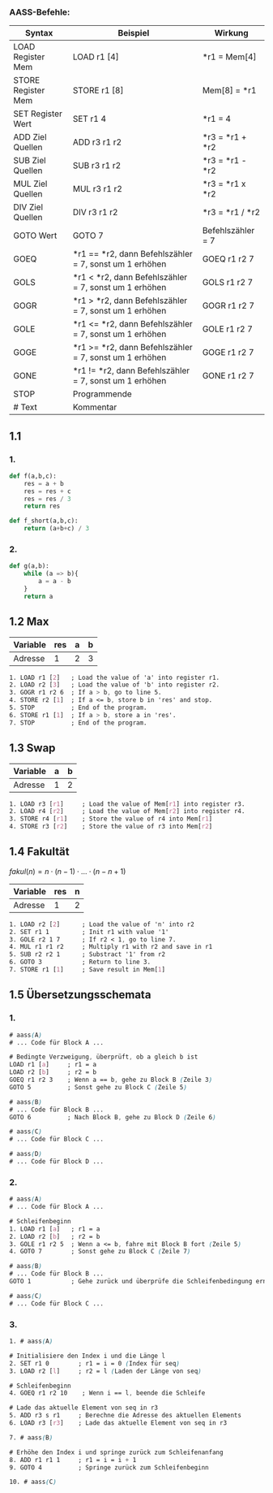 ### AASS-Befehle:
| Syntax | Beispiel | Wirkung |
| --- | --- | --- | 
| LOAD Register Mem  | LOAD r1 [4] | *r1 = Mem[4] |
| STORE Register Mem | STORE r1 [8] | Mem[8] = *r1 |
| SET Register Wert | SET r1 4 | *r1 = 4 |
| ADD Ziel Quellen | ADD r3 r1 r2 | *r3 = *r1 + *r2 |
| SUB Ziel Quellen | SUB r3 r1 r2 | *r3 = *r1 - *r2 |
| MUL Ziel Quellen | MUL r3 r1 r2 | *r3 = *r1 x *r2 |
| DIV Ziel Quellen | DIV r3 r1 r2 | *r3 = *r1 / *r2 |
| GOTO Wert | GOTO 7 | Befehlszähler = 7 |
| GOEQ | *r1 == *r2, dann Befehlszähler = 7, sonst um 1 erhöhen | GOEQ r1 r2 7 |
| GOLS | *r1 < *r2, dann Befehlszähler = 7, sonst um 1 erhöhen | GOLS r1 r2 7 |
| GOGR | *r1 > *r2, dann Befehlszähler = 7, sonst um 1 erhöhen | GOGR r1 r2 7 |
| GOLE | *r1 <= *r2, dann Befehlszähler = 7, sonst um 1 erhöhen | GOLE r1 r2 7 |
| GOGE | *r1 >= *r2, dann Befehlszähler = 7, sonst um 1 erhöhen | GOGE r1 r2 7 |
| GONE | *r1 != *r2, dann Befehlszähler = 7, sonst um 1 erhöhen | GONE r1 r2 7 |
| STOP | Programmende |  |
| # Text | Kommentar |  |


## 1.1
### 1.
```python
def f(a,b,c):
	res = a + b
	res = res + c
	res = res / 3
	return res

def f_short(a,b,c):
	return (a+b+c) / 3
```

### 2.
```python
def g(a,b):
	while (a => b){
		a = a - b
	}
	return a
```

## 1.2 Max
| Variable | res | a | b |
| ---- | ---- | ---- | ---- |
| Adresse | 1 | 2 | 3 |
```css
1. LOAD r1 [2]   ; Load the value of 'a' into register r1.
2. LOAD r2 [3]   ; Load the value of 'b' into register r2.
3. GOGR r1 r2 6  ; If a > b, go to line 5.
4. STORE r2 [1]  ; If a <= b, store b in 'res' and stop.
5. STOP          ; End of the program.
6. STORE r1 [1]  ; If a > b, store a in 'res'.
7. STOP          ; End of the program.
```


## 1.3 Swap
| Variable | a | b |
| ---- | ---- | ---- |
| Adresse | 1 | 2 |
```css
1. LOAD r3 [r1]     ; Load the value of Mem[r1] into register r3.
2. LOAD r4 [r2]     ; Load the value of Mem[r2] into register r4.
3. STORE r4 [r1]    ; Store the value of r4 into Mem[r1]
4. STORE r3 [r2]    ; Store the value of r3 into Mem[r2]
```


## 1.4 Fakultät
$fakul(n)=n\cdot(n-1)\cdot\dots\cdot(n-n+1)$

| Variable | res | n |
| ---- | ---- | ---- |
| Adresse | 1 | 2 |
```css
1. LOAD r2 [2]      ; Load the value of 'n' into r2
2. SET r1 1         ; Init r1 with value '1' 
3. GOLE r2 1 7      ; If r2 < 1, go to line 7.
4. MUL r1 r1 r2     ; Multiply r1 with r2 and save in r1
5. SUB r2 r2 1      ; Substract '1' from r2
6. GOTO 3           ; Return to line 3.
7. STORE r1 [1]     ; Save result in Mem[1]
```

## 1.5 Übersetzungsschemata
### 1.
```css
# aass(A)
# ... Code für Block A ...

# Bedingte Verzweigung, überprüft, ob a gleich b ist
LOAD r1 [a]     ; r1 = a
LOAD r2 [b]     ; r2 = b
GOEQ r1 r2 3    ; Wenn a == b, gehe zu Block B (Zeile 3)
GOTO 5          ; Sonst gehe zu Block C (Zeile 5)

# aass(B)
# ... Code für Block B ...
GOTO 6          ; Nach Block B, gehe zu Block D (Zeile 6)

# aass(C)
# ... Code für Block C ...

# aass(D)
# ... Code für Block D ...
```

### 2.
```css
# aass(A)
# ... Code für Block A ...

# Schleifenbeginn
1. LOAD r1 [a]   ; r1 = a
2. LOAD r2 [b]   ; r2 = b
3. GOLE r1 r2 5  ; Wenn a <= b, fahre mit Block B fort (Zeile 5)
4. GOTO 7        ; Sonst gehe zu Block C (Zeile 7)

# aass(B)
# ... Code für Block B ...
GOTO 1           ; Gehe zurück und überprüfe die Schleifenbedingung erneut

# aass(C)
# ... Code für Block C ...
```

### 3.
```css
1. # aass(A)

# Initialisiere den Index i und die Länge l
2. SET r1 0        ; r1 = i = 0 (Index für seq)
3. LOAD r2 [l]     ; r2 = l (Laden der Länge von seq)

# Schleifenbeginn
4. GOEQ r1 r2 10    ; Wenn i == l, beende die Schleife

# Lade das aktuelle Element von seq in r3
5. ADD r3 s r1     ; Berechne die Adresse des aktuellen Elements
6. LOAD r3 [r3]    ; Lade das aktuelle Element von seq in r3

7. # aass(B)

# Erhöhe den Index i und springe zurück zum Schleifenanfang
8. ADD r1 r1 1     ; r1 = i = i + 1
9. GOTO 4          ; Springe zurück zum Schleifenbeginn

10. # aass(C)
```